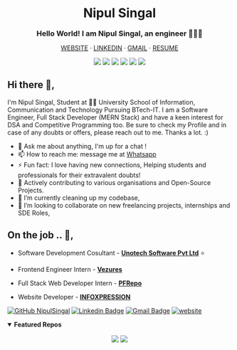 <!-- # Nipul Singal
## Software Developer  |  Full Stack Developer -->
<h1 align="center">Nipul Singal</h1> 
<h3 align="center" style="margin: 0px">Hello World! I am Nipul Singal, an engineer 👨🏻‍🔬</h3>
<p align="center"><a href="https://nipulsingal.me" target="_blank">WEBSITE</a> ‧ <a href="https://www.linkedin.com/in/nipulsingal/" target="_blank">LINKEDIN</a> ‧ <a href="mailto:nipul00rock@gmail.com" target="_blank">GMAIL</a> ‧ <a href="https://drive.google.com/file/d/1dRRzNY2yCuZwvMNSabiHvNFfnSywqsF7/view" target="_blank">RESUME</a></p>
<p align="center"><img src="https://img.shields.io/badge/-HTML5-E34F26?style=flat-square&logo=html5&logoColor=white"/>  <img src="https://img.shields.io/badge/-JavaScript-black?style=flat-square&logo=javascript"/> <img src="https://img.shields.io/badge/-CSS3-1572B6?style=flat-square&logo=css3"/>  <img src="https://img.shields.io/badge/-React-black?style=flat-square&logo=react"/> <img src="https://img.shields.io/badge/-Bootstrap-563D7C?style=flat-square&logo=bootstrap"/> <img src="https://img.shields.io/badge/-Node.JS-black?style=flat-square&logo=node.js&logoColor=006600"/></p>
<!--
[![Linkedin Badge](https://img.shields.io/badge/-NipulSingal-blue?style=flat-square&logo=Linkedin&logoColor=white&link=https://www.linkedin.com/in/nipulsingal/)](https://www.linkedin.com/in/nipulsingal/) [![Github Badge](http://img.shields.io/badge/-@NipulSingal-black?style=flat-square&logo=Github&logoColor=white&link=https://github.com/NipulSingal)](https://github.com/NipulSingal) [![Facebook Badge](https://img.shields.io/badge/-NipulSingal-3D5B99?style=flat-square&logo=Facebook&logoColor=white&link=https://www.facebook.com/nipul.singal.7)](https://www.facebook.com/nipul.singal.7) [![Gmail Badge](https://img.shields.io/badge/-NipulSingal-c14438?style=flat-square&logo=Gmail&logoColor=white&link=mailto:nipul00rock@gmail.com)](mailto:nipul00rock@gmail.com) 
-->


## Hi there 👋,           
I'm Nipul Singal, Student at 👨‍💻 University School of Information, Communication and Technology Pursuing BTech-IT. I am a Software Engineer, Full Stack Developer (MERN Stack) and have a keen interest for DSA and Competitive Programming too. Be sure to check my Profile and in case of any doubts or offers, please reach out to me. Thanks a lot. :)


<!-- section - skills -->
- 💬 Ask me about anything, I'm up for a chat ! 
- 📫 How to reach me: message me at [Whatsapp](https://wa.me/918950723937)
- ⚡ Fun fact: I love having new connections, Helping students and professionals for their extravalent doubts! 
- 🤠 Actively contributing to various organisations and Open-Source Projects.
- 🔭 I’m currently cleaning up my codebase,
- 👯 I’m looking to collaborate on new freelancing projects, internships and SDE Roles,


## On the job .. 💯,

<!-- section -->

- Software Development Cosultant - [**Unotech Software Pvt Ltd**](http://react.cymmetri.com)  ⭐

- Frontend Engineer Intern - [**Vezures**](http://ipu.cymmetri.com)

- Full Stack Web Developer Intern - [**PFRepo**](https://pfrepo.me)

- Website Developer - [**INFOXPRESSION**](https://infoxpression-a1433.web.app/)


[![GitHub NipulSingal](https://img.shields.io/github/followers/NipulSingal?label=follow&style=social)](https://github.com/NipulSingal)
[![Linkedin Badge](https://img.shields.io/badge/-NipulSingal-blue?style=flat-square&logo=Linkedin&logoColor=white&link=https://www.linkedin.com/in/nipulsingal/)](https://www.linkedin.com/in/nipulsingal/)  [![Gmail Badge](https://img.shields.io/badge/-NipulSingal-c14438?style=flat-square&logo=Gmail&logoColor=white&link=mailto:nipul00rock@gmail.com)](mailto:nipul00rock@gmail.com)
[![website](https://img.shields.io/badge/Nipul-Portfolio-2648ff?style=flat-square&logo=google-chrome)](https://nipulsingal.me)

<details open> 
 <summary><b>Featured Repos</b></summary>
<p align = "center">
<a href = "https://github.com/NipulSingal/Nipul-Singal"><img align="center"  src="https://github-readme-stats.vercel.app/api/pin/?username=NipulSingal&repo=Nipul-Singal&theme=tokyonight" /></a>
<a href = "https://github.com/NipulSingal/YelpCamp"><img align="center" src="https://github-readme-stats.vercel.app/api/pin/?username=NipulSingal&repo=YelpCamp&theme=tokyonight" /></a> </p>

</details>

<!-- section - job details -->
<!--
**NipulSingal/NipulSingal** is a ✨ _special_ ✨ repository because its `README.md` (this file) appears on your GitHub profile.

Here are some ideas to get you started:

- 🔭 I’m currently working on ...
- 🌱 I’m currently learning ...
- 👯 I’m looking to collaborate on ...
- 🤔 I’m looking for help with ...
- 💬 Ask me about ...
- 📫 How to reach me: ...
- 😄 Pronouns: ...
- ⚡ Fun fact: ...
-->
